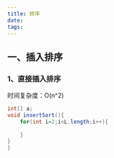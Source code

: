```yaml
---
title: 排序
date: 
tags:
---
```

## 一、插入排序

### 1、直接插入排序
时间复杂度：O(n^2)
```java
int[] a;
void insertSort(){
	for(int i=2;i<L.length;i++){
		
	}
}
}
```